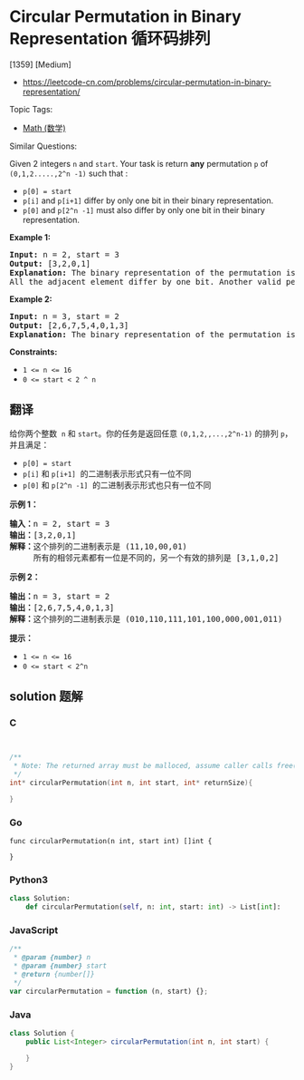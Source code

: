 # Circular Permutation in Binary Representation 循环码排列

[1359] [Medium]

- https://leetcode-cn.com/problems/circular-permutation-in-binary-representation/

Topic Tags:

- [Math (数学)](https://leetcode-cn.com/tag/math/)

Similar Questions:

Given 2 integers `n` and `start`. Your task is return **any** permutation `p` of `(0,1,2.....,2^n -1)` such that :

- `p[0] = start`
- `p[i]` and `p[i+1]` differ by only one bit in their binary representation.
- `p[0]` and `p[2^n -1]` must also differ by only one bit in their binary representation.

**Example 1:**

<pre><strong>Input:</strong> n = 2, start = 3
<strong>Output:</strong> [3,2,0,1]
<strong>Explanation:</strong> The binary representation of the permutation is (11,10,00,01). 
All the adjacent element differ by one bit. Another valid permutation is [3,1,0,2]
</pre>

**Example 2:**

<pre><strong>Input:</strong> n = 3, start = 2
<strong>Output:</strong> [2,6,7,5,4,0,1,3]
<strong>Explanation:</strong> The binary representation of the permutation is (010,110,111,101,100,000,001,011).
</pre>

**Constraints:**

- `1 <= n <= 16`
- `0 <= start < 2 ^ n`

## 翻译

给你两个整数  `n` 和 `start`。你的任务是返回任意 `(0,1,2,,...,2^n-1)` 的排列 `p`，并且满足：

- `p[0] = start`
- `p[i]` 和 `p[i+1]`  的二进制表示形式只有一位不同
- `p[0]` 和 `p[2^n -1]`  的二进制表示形式也只有一位不同

**示例 1：**

<pre><strong>输入：</strong>n = 2, start = 3
<strong>输出：</strong>[3,2,0,1]
<strong>解释：</strong>这个排列的二进制表示是 (11,10,00,01)
     所有的相邻元素都有一位是不同的，另一个有效的排列是 [3,1,0,2]
</pre>

**示例 2：**

<pre><strong>输出：</strong>n = 3, start = 2
<strong>输出：</strong>[2,6,7,5,4,0,1,3]
<strong>解释：</strong>这个排列的二进制表示是 (010,110,111,101,100,000,001,011)
</pre>

**提示：**

- `1 <= n <= 16`
- `0 <= start < 2^n`

## solution 题解

### C

```c


/**
 * Note: The returned array must be malloced, assume caller calls free().
 */
int* circularPermutation(int n, int start, int* returnSize){

}


```

### Go

```golang
func circularPermutation(n int, start int) []int {

}
```

### Python3

```python
class Solution:
    def circularPermutation(self, n: int, start: int) -> List[int]:

```

### JavaScript

```javascript
/**
 * @param {number} n
 * @param {number} start
 * @return {number[]}
 */
var circularPermutation = function (n, start) {};
```

### Java

```java
class Solution {
    public List<Integer> circularPermutation(int n, int start) {

    }
}
```
